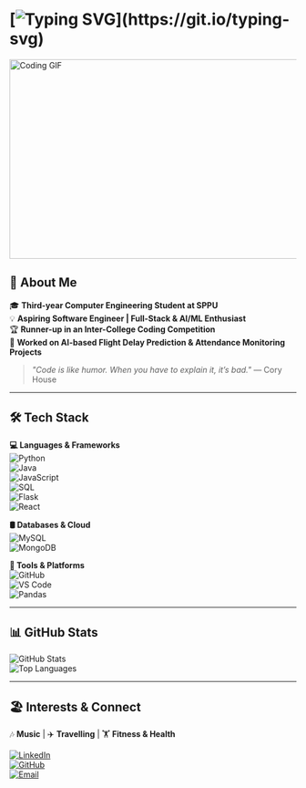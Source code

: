 # [![Typing SVG](https://readme-typing-svg.herokuapp.com?font=Fira+Code&size=20&pause=1000&color=F74C00&width=600&lines=Hey+there!+👋;I'm+Ganesh+Kambli!;Aspiring+Software+Engineer;Passionate+about+AI%2FML+and+Development!)](https://git.io/typing-svg)  

<img src="https://media.giphy.com/media/qgQUggAC3Pfv687qPC/giphy.gif" width="600" height="350" alt="Coding GIF">

## 🚀 About Me  
🎓 **Third-year Computer Engineering Student at SPPU**  
💡 **Aspiring Software Engineer | Full-Stack & AI/ML Enthusiast**  
🏆 **Runner-up in an Inter-College Coding Competition**  
🔬 **Worked on AI-based Flight Delay Prediction & Attendance Monitoring Projects**  

> *"Code is like humor. When you have to explain it, it’s bad."* — Cory House  

---

## 🛠️ Tech Stack  

**💻 Languages & Frameworks**  
![Python](https://img.shields.io/badge/-Python-3776AB?style=flat&logo=python&logoColor=white)  
![Java](https://img.shields.io/badge/-Java-007396?style=flat&logo=java&logoColor=white)  
![JavaScript](https://img.shields.io/badge/-JavaScript-F7DF1E?style=flat&logo=javascript&logoColor=black)  
![SQL](https://img.shields.io/badge/-SQL-CC2927?style=flat&logo=microsoft-sql-server&logoColor=white)  
![Flask](https://img.shields.io/badge/-Flask-000000?style=flat&logo=flask&logoColor=white)  
![React](https://img.shields.io/badge/-React-20232A?style=flat&logo=react&logoColor=61DAFB)  

**🛢️ Databases & Cloud**  
![MySQL](https://img.shields.io/badge/-MySQL-4479A1?style=flat&logo=mysql&logoColor=white)  
![MongoDB](https://img.shields.io/badge/-MongoDB-4EA94B?style=flat&logo=mongodb&logoColor=white)  

**🔧 Tools & Platforms**  
![GitHub](https://img.shields.io/badge/-GitHub-181717?style=flat&logo=github&logoColor=white)  
![VS Code](https://img.shields.io/badge/-VS%20Code-007ACC?style=flat&logo=visual-studio-code&logoColor=white)  
![Pandas](https://img.shields.io/badge/-Pandas-150458?style=flat&logo=pandas&logoColor=white)  

---

## 📊 GitHub Stats  

![GitHub Stats](https://github-readme-stats.vercel.app/api?username=Ganesh-403&show_icons=true&theme=radical)  
![Top Languages](https://github-readme-stats.vercel.app/api/top-langs/?username=Ganesh-403&layout=compact&theme=radical)  

---

## 🏖️ Interests & Connect  

🎶 **Music** | ✈️ **Travelling** | 🏋️ **Fitness & Health**  

[![LinkedIn](https://img.shields.io/badge/LinkedIn-blue?style=flat&logo=linkedin)](https://www.linkedin.com/in/ganesh-kambli-404-error/)  
[![GitHub](https://img.shields.io/badge/GitHub-000?style=flat&logo=github)](https://github.com/Ganesh-403)  
[![Email](https://img.shields.io/badge/Email-D14836?style=flat&logo=gmail&logoColor=white)](mailto:gkambli403@gmail.com)  


